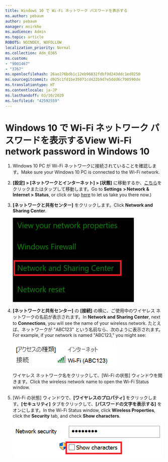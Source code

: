 ```yaml
---
title: Windows 10 で Wi-Fi ネットワーク パスワードを表示する
ms.author: pebaum
author: pebaum
manager: mnirkhe
ms.audience: Admin
ms.topic: article
ROBOTS: NOINDEX, NOFOLLOW
localization_priority: Normal
ms.collection: Adm_O365
ms.custom:
- "9001467"
- "3767"
ms.openlocfilehash: 26ae276bdb1c12eb96832fdbf9d243ddc1ed0250
ms.sourcegitcommit: d925c1fd1be35071cd422b9d7e5ddd6c700590de
ms.translationtype: HT
ms.contentlocale: ja-JP
ms.lasthandoff: 03/10/2020
ms.locfileid: "42592559"
---
```

# <a name="view-wi-fi-network-password-in-windows-10"></a><span data-ttu-id="70fc7-102">Windows 10 で Wi-Fi ネットワーク パスワードを表示する</span><span class="sxs-lookup"><span data-stu-id="70fc7-102">View Wi-Fi network password in Windows 10</span></span>

1. <span data-ttu-id="70fc7-103">Windows 10 PC が Wi-Fi ネットワークに接続されていることを確認します。</span><span class="sxs-lookup"><span data-stu-id="70fc7-103">Make sure your Windows 10 PC is connected to the Wi-Fi network.</span></span>

2. <span data-ttu-id="70fc7-104">**[設定] > [ネットワークとインターネット] > [状態]** に移動するか、[こちら](ms-settings:network?activationSource=GetHelp)をクリックまたはタップして移動します。</span><span class="sxs-lookup"><span data-stu-id="70fc7-104">Go to **Settings  > Network & Internet  > Status**, or click or tap [here](ms-settings:network?activationSource=GetHelp) to let us take you there now.)</span></span>

3. <span data-ttu-id="70fc7-105">**[ネットワークと共有センター]** をクリックします。</span><span class="sxs-lookup"><span data-stu-id="70fc7-105">Click **Network and Sharing Center**.</span></span>

    ![ネットワークと共有センター。](media/network-sharing-center.png)

4. <span data-ttu-id="70fc7-107">**[ネットワークと共有センター]** の **[接続]** の横に、ご使用中のワイヤレス ネットワークの名前が表示されます。</span><span class="sxs-lookup"><span data-stu-id="70fc7-107">In **Network and Sharing Center**, next to **Connections**, you will see the name of your wireless network.</span></span> <span data-ttu-id="70fc7-108">たとえば、ネットワークが "ABC123" という名前なら、次のように表示されます。</span><span class="sxs-lookup"><span data-stu-id="70fc7-108">For example, if your network is named "ABC123," you might see:</span></span>

    ![ネットワーク接続。](media/network-connections.png)

    <span data-ttu-id="70fc7-110">ワイヤレス ネットワーク名をクリックして、[Wi-Fi の状態] ウィンドウを開きます。</span><span class="sxs-lookup"><span data-stu-id="70fc7-110">Click the wireless network name to open the Wi-Fi Status window.</span></span> 

5. <span data-ttu-id="70fc7-111">[Wi-Fi の状態] ウィンドウで、**[ワイヤレスのプロパティ]** をクリックします。**[セキュリティ]** タブをクリックして、**[パスワードの文字を表示する]** をオンにします。</span><span class="sxs-lookup"><span data-stu-id="70fc7-111">In the Wi-Fi Status window, click **Wireless Properties**, click the **Security** tab, and check **Show characters**.</span></span>

    ![Wi-Fi パスワードの文字を表示する。](media/show-password-characters.png)

